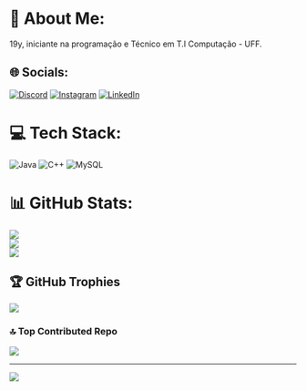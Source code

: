 # 💫 About Me:
19y, iniciante na programação e Técnico em T.I Computação - UFF.


## 🌐 Socials:
[![Discord](https://img.shields.io/badge/Discord-%237289DA.svg?logo=discord&logoColor=white)](https://discord.gg/krrozino) [![Instagram](https://img.shields.io/badge/Instagram-%23E4405F.svg?logo=Instagram&logoColor=white)](https://instagram.com/@sergio_izaque_13) [![LinkedIn](https://img.shields.io/badge/LinkedIn-%230077B5.svg?logo=linkedin&logoColor=white)](https://linkedin.com/in/sergioizaque) 

# 💻 Tech Stack:
![Java](https://img.shields.io/badge/java-%23ED8B00.svg?style=flat&logo=openjdk&logoColor=white) ![C++](https://img.shields.io/badge/c++-%2300599C.svg?style=flat&logo=c%2B%2B&logoColor=white) ![MySQL](https://img.shields.io/badge/mysql-%2300000f.svg?style=flat&logo=mysql&logoColor=white)
# 📊 GitHub Stats:
![](https://github-readme-stats.vercel.app/api?username=SergioIzaque&theme=midnight-purple&hide_border=false&include_all_commits=true&count_private=true)<br/>
![](https://github-readme-streak-stats.herokuapp.com/?user=SergioIzaque&theme=midnight-purple&hide_border=false)<br/>
![](https://github-readme-stats.vercel.app/api/top-langs/?username=SergioIzaque&theme=midnight-purple&hide_border=false&include_all_commits=true&count_private=true&layout=compact)

## 🏆 GitHub Trophies
![](https://github-profile-trophy.vercel.app/?username=SergioIzaque&theme=radical&no-frame=false&no-bg=true&margin-w=4)

### 🔝 Top Contributed Repo
![](https://github-contributor-stats.vercel.app/api?username=SergioIzaque&limit=5&theme=radical&combine_all_yearly_contributions=true)

---
[![](https://visitcount.itsvg.in/api?id=SergioIzaque&icon=2&color=12)](https://visitcount.itsvg.in)

<!-- Proudly created with GPRM ( https://gprm.itsvg.in ) -->
